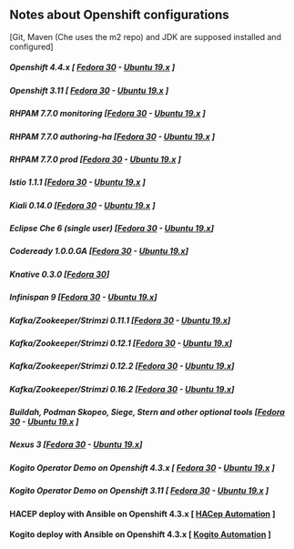 ## Notes about Openshift configurations 
 [Git, Maven (Che uses the m2 repo) and JDK are supposed installed and configured]
 
##### Openshift 4.4.x [ **[Fedora 30](fedora/openshift_4.md)**  - **[Ubuntu 19.x](ubuntu/openshift_4.md)** ]
##### Openshift 3.11 [ **[Fedora 30](fedora/openshift.md)**  - **[Ubuntu 19.x](ubuntu/openshift.md)** ]

##### RHPAM 7.7.0 monitoring [**[Fedora 30](fedora/rhpam_openshift_monitoring.md)** - **[Ubuntu 19.x]()** ]
##### RHPAM 7.7.0 authoring-ha [**[Fedora 30](fedora/rhpam_openshift_authoring_ha.md)** - **[Ubuntu 19.x]()** ]
##### RHPAM 7.7.0 prod [**[Fedora 30](fedora/rhpam_openshift_prod.md)** - **[Ubuntu 19.x]()** ]

##### Istio 1.1.1 [**[Fedora 30](fedora/istio.md)** - **[Ubuntu 19.x](ubuntu/istio.md)** ]
##### Kiali 0.14.0 [**[Fedora 30](fedora/kiali.md)** - **[Ubuntu 19.x](ubuntu/kiali.md)** ]
##### Eclipse Che 6 (single user) [**[Fedora 30](fedora/eclipse_che.md)** - **[Ubuntu 19.x](ubuntu/eclipse_che.md)**]
##### Codeready 1.0.0.GA [**[Fedora 30](fedora/codeReady.md)** - **[Ubuntu 19.x](ubuntu/codeReady.md)**]
##### Knative 0.3.0 [**[Fedora 30](fedora/knative.md)**]
##### Infinispan 9 [**[Fedora 30](fedora/infinispan.md)** - **[Ubuntu 19.x](ubuntu/infinispan.md)**]
##### Kafka/Zookeeper/Strimzi 0.11.1  [[Fedora 30](fedora/kafka.md) - [Ubuntu 19.x](ubuntu/kafka.md)]
##### Kafka/Zookeeper/Strimzi 0.12.1  [[Fedora 30](fedora/kafka_0121.md) - [Ubuntu 19.x](ubuntu/kafka_0121.md)]
##### Kafka/Zookeeper/Strimzi 0.12.2  [[Fedora 30](fedora/kafka_0122.md) - [Ubuntu 19.x](ubuntu/kafka_0122.md)]
##### Kafka/Zookeeper/Strimzi 0.16.2  [[Fedora 30](fedora/kafka_0162.md) - [Ubuntu 19.x](ubuntu/kafka_0162.md)]
##### Buildah, Podman Skopeo, Siege,  Stern and other optional tools [**[Fedora 30](fedora/optional.md)**  - **[Ubuntu 19.x](ubuntu/optional.md)** ]
##### Nexus 3 [**[Fedora 30](fedora/nexus.md)** - **[Ubuntu 19.x](ubuntu/nexus.md)**]

##### Kogito Operator Demo on Openshift 4.3.x [ **[Fedora 30](fedora/kogito_openshift_4.md)**  - **[Ubuntu 19.x](ubuntu/kogito_openshift_4.md)** ]
##### Kogito Operator Demo on Openshift 3.11 [ **[Fedora 30](fedora/kogito_openshift.md)**  - **[Ubuntu 19.x](ubuntu/kogito_openshift.md)** ]

#### HACEP deploy with Ansible on Openshift 4.3.x [ **[HACep Automation](https://github.com/desmax74/openshift-drools-hacep-automation)** ]
#### Kogito deploy with Ansible on Openshift 4.3.x [ **[Kogito Automation](https://github.com/desmax74/openshift-kogito-automation)** ]
